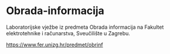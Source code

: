 # Obrada-informacija

Laboratorijske vježbe iz predmeta Obrada informacija na Fakultet elektrotehnike i računarstva, Sveučilište u Zagrebu.

https://www.fer.unizg.hr/predmet/obrinf
